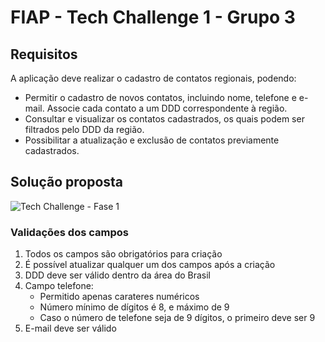 # FIAP - Tech Challenge 1 - Grupo 3

## Requisitos

A aplicação deve realizar o cadastro de contatos regionais, podendo:
  -  Permitir o cadastro de novos contatos, incluindo nome, telefone e e-mail. Associe cada contato a um DDD correspondente à região.
  -  Consultar e visualizar os contatos cadastrados, os quais podem ser filtrados pelo DDD da região.
  -  Possibilitar a atualização e exclusão de contatos previamente cadastrados.
                      
## Solução proposta

![Tech Challenge - Fase 1](https://github.com/NaluFigueira/TechChallenge1Grupo3/assets/24214761/10ecfb21-98d2-4866-8d47-c8e9ab05b377)

### Validações dos campos

1. Todos os campos são obrigatórios para criação
2. É possível atualizar qualquer um dos campos após a criação
3. DDD deve ser válido dentro da área do Brasil
4. Campo telefone:
   - Permitido apenas carateres numéricos
   - Número mínimo de dígitos é 8, e máximo de 9
   - Caso o número de telefone seja de 9 dígitos, o primeiro deve ser 9
5. E-mail deve ser válido
